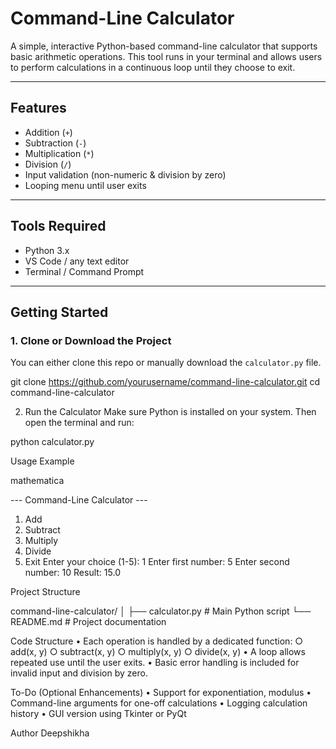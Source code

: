 # Command-Line Calculator

A simple, interactive Python-based command-line calculator that supports basic arithmetic operations. This tool runs in your terminal and allows users to perform calculations in a continuous loop until they choose to exit.

---

## Features

- Addition (`+`)
- Subtraction (`-`)
- Multiplication (`*`)
- Division (`/`)
- Input validation (non-numeric & division by zero)
- Looping menu until user exits

---

## Tools Required

- Python 3.x
- VS Code / any text editor
- Terminal / Command Prompt

---

##  Getting Started

### 1. Clone or Download the Project
You can either clone this repo or manually download the `calculator.py` file.


git clone https://github.com/yourusername/command-line-calculator.git
cd command-line-calculator

2. Run the Calculator
Make sure Python is installed on your system. Then open the terminal and run:


python calculator.py

Usage Example

mathematica

--- Command-Line Calculator ---
1. Add
2. Subtract
3. Multiply
4. Divide
5. Exit
Enter your choice (1-5): 1
Enter first number: 5
Enter second number: 10
Result: 15.0

Project Structure

command-line-calculator/
│
├── calculator.py     # Main Python script
└── README.md         # Project documentation


 Code Structure
	• Each operation is handled by a dedicated function:
		○ add(x, y)
		○ subtract(x, y)
		○ multiply(x, y)
		○ divide(x, y)
	• A loop allows repeated use until the user exits.
	• Basic error handling is included for invalid input and division by zero.

 To-Do (Optional Enhancements)
	• Support for exponentiation, modulus
	• Command-line arguments for one-off calculations
	• Logging calculation history
	• GUI version using Tkinter or PyQt



Author
Deepshikha

